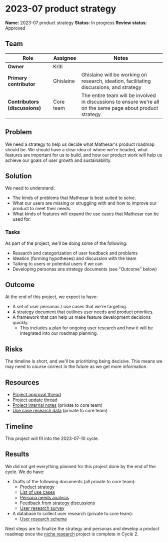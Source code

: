 # 2023-07 product strategy

**Name**: 2023-07 product strategy
**Status**: In progress
**Review status**: Approved

## Team

| Role | Assignee | Notes |
|-|-|-|
| **Owner** | Kriti | |
| **Primary contributor** | Ghislaine | Ghislaine will be working on research, ideation, facilitating discussions, and strategy |
| **Contributors (discussions)** | Core team | The entire team will be involved in discussions to ensure we're all on the same page about product strategy |

## Problem
We need a strategy to help us decide what Mathesar's product roadmap should be. We should have a clear idea of where we're headed, what features are important for us to build, and how our product work will help us achieve our goals of user growth and sustainability.

## Solution
We need to understand:

- The kinds of problems that Mathesar is best suited to solve.
- What our users are missing or struggling with and how to improve our product to meet their needs.
- What kinds of features will expand the use cases that Mathesar can be used for.

### Tasks
As part of the project, we'll be doing some of the following:

- Research and categorization of user feedback and problems
- Ideation (forming hypotheses) and discussion with the team
- Talking to users or potential users if we can
- Developing personas ans strategy documents (see "Outcome" below)

## Outcome
At the end of this project, we expect to have:

- A set of user personas / use cases that we're targeting.
- A strategy document that outlines user needs and product priorities.
- A framework that can help us make feature development decisions quickly.
  - This includes a plan for ongoing user research and how it will be integrated into our roadmap planning.

## Risks
The timeline is short, and we'll be prioritizing being decisive. This means we may need to course correct in the future as we get more information.

## Resources
- [Project approval thread](https://groups.google.com/a/mathesar.org/g/mathesar-developers/c/b7FlFSDH7Z8/m/nHmLvaADAAAJ)
- [Project update thread](https://groups.google.com/a/mathesar.org/g/mathesar-developers/c/wGIj3Yfh7us/m/0SyW5gtWAAAJ)
- [Project internal notes](https://hackmd.io/Ys9xfGZBTK-OaSCTrKPxNw?view) (private to core team)
- [Use case research data](https://internal.mathesar.org/db/mathesar_tables/14/) (private to core team)

## Timeline
This project will fit into the 2023-07-10 cycle.

## Results
We did not get everything planned for this project done by the end of the cycle. We do have:

- Drafts of the following documents (all private to core team):
	-	[Product strategy](https://docs.google.com/document/d/1RDd-HGTANfzFmKiTQArb3N26Y4o7R8md3iHTOlxVygI/edit) 
  - [List of use cases](https://hackmd.io/wC38kFL-Q6mR2TJR2_ZCEw)
  - [Persona needs analysis](https://hackmd.io/TeTCKnX4QUCik3iwDBhtkQ)
  - [Feedback from strategy discussions](https://hackmd.io/zYChtLI2RSiSs8-61zN3Yw)
  - [User research survey](https://hackmd.io/NI4LU3GrQ62vl5_nyOa2LA)
- A database to collect user research (private to core team):
	- [User research schema](https://internal.mathesar.org/db/mathesar_tables/14/)
  
Next steps are to finalize the strategy and personas and develop a product roadmap once the [niche research](/archive/product/projects/2023/08/niche-research) project is complete in Cycle 2.